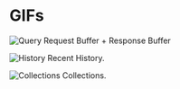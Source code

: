 GIFs
====

![Query](http://i.imgur.com/aIGWAiZ.gif)
Request Buffer + Response Buffer

![History](http://i.imgur.com/VrIFUd9.gif)
Recent History. 

![Collections](http://i.imgur.com/l9n35AV.gif)
Collections.

